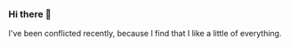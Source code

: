 ### Hi there 👋

I've been conflicted recently, because I find that I like a little of everything.
<!--
**AalexxJjamess/AalexxJjamess** is a ✨ _special_ ✨ repository because its `README.md` (this file) appears on your GitHub profile.

Here are some ideas to get you started:

- 🔭 I’m currently working on ...
- 🌱 I’m currently learning ... 
- 👯 I’m looking to collaborate on ...
- 🤔 I’m looking for help with ...
- 💬 Ask me about ... 
- 📫 How to reach me: ...
- 😄 Pronouns: ... He/Him
- ⚡ Fun fact: ...
-->
